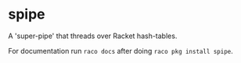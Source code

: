 spipe
=====
A 'super-pipe' that threads over Racket hash-tables.

For documentation run `raco docs` after doing `raco pkg install spipe`.
